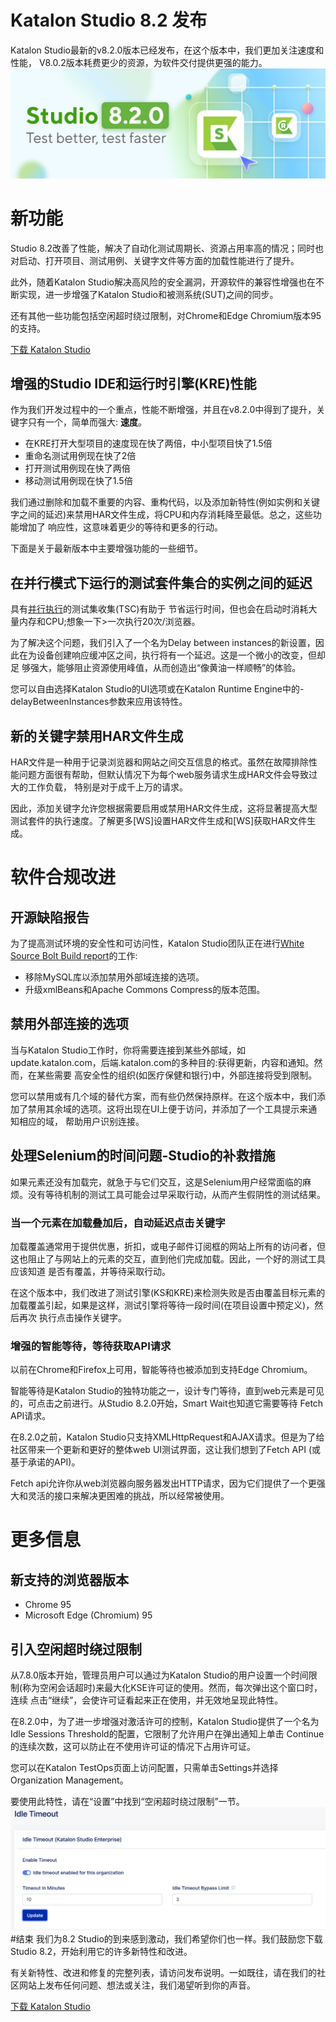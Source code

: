 # Katalon Studio 8.2 发布
Katalon Studio最新的v8.2.0版本已经发布，在这个版本中，我们更加关注速度和性能，
V8.0.2版本耗费更少的资源，为软件交付提供更强的能力。
![avatar](../imgs/xj/img-008-01.png)
# 新功能
Studio 8.2改善了性能，解决了自动化测试周期长、资源占用率高的情况；同时也对启动、打开项目、测试用例、关键字文件等方面的加载性能进行了提升。

此外，随着Katalon Studio解决高风险的安全漏洞，开源软件的兼容性增强也在不断实现，进一步增强了Katalon Studio和被测系统(SUT)之间的同步。

还有其他一些功能包括空闲超时绕过限制，对Chrome和Edge Chromium版本95的支持。

[下载 Katalon Studio](https://www.katalon.com/download/)

## 增强的Studio IDE和运行时引擎(KRE)性能
作为我们开发过程中的一个重点，性能不断增强，并且在v8.2.0中得到了提升，关键字只有一个，简单而强大: **速度**。

* 在KRE打开大型项目的速度现在快了两倍，中小型项目快了1.5倍
* 重命名测试用例现在快了2倍
* 打开测试用例现在快了两倍
* 移动测试用例现在快了1.5倍

我们通过删除和加载不重要的内容、重构代码，以及添加新特性(例如实例和关键字之间的延迟)来禁用HAR文件生成，将CPU和内存消耗降至最低。总之，这些功能增加了
响应性，这意味着更少的等待和更多的行动。

下面是关于最新版本中主要增强功能的一些细节。
## 在并行模式下运行的测试套件集合的实例之间的延迟
具有[并行执行](https://www.katalon.com/resources-center/blog/parallel-vs-traditional-testing-devops/ "并行执行")的测试集收集(TSC)有助于
节省运行时间，但也会在启动时消耗大量内存和CPU;想象一下>一次执行20次/浏览器。

为了解决这个问题，我们引入了一个名为Delay between instances的新设置，因此在为设备创建响应缓冲区之间，执行将有一个延迟。这是一个微小的改变，但却足
够强大，能够阻止资源使用峰值，从而创造出“像黄油一样顺畅”的体验。

您可以自由选择Katalon Studio的UI选项或在Katalon Runtime Engine中的-delayBetweenInstances参数来应用该特性。
## 新的关键字禁用HAR文件生成
HAR文件是一种用于记录浏览器和网站之间交互信息的格式。虽然在故障排除性能问题方面很有帮助，但默认情况下为每个web服务请求生成HAR文件会导致过大的工作负载，
特别是对于成千上万的请求。

因此，添加关键字允许您根据需要启用或禁用HAR文件生成，这将显著提高大型测试套件的执行速度。了解更多[WS]设置HAR文件生成和[WS]获取HAR文件生成。
# 软件合规改进
## 开源缺陷报告
为了提高测试环境的安全性和可访问性，Katalon Studio团队正在进行[White Source Bolt Build report](https://github.com/katalon-studio/katalon-studio/releases/download/v8.2.0/KatalonStudio-openSourceReport.html "White Source Bolt Build report")的工作:
* 移除MySQL库以添加禁用外部域连接的选项。
* 升级xmlBeans和Apache Commons Compress的版本范围。
## 禁用外部连接的选项
当与Katalon Studio工作时，你将需要连接到某些外部域，如update.katalon.com，后端.katalon.com的多种目的:获得更新，内容和通知。然而，在某些需要
高安全性的组织(如医疗保健和银行)中，外部连接将受到限制。

您可以禁用或有几个域的替代方案，而有些仍然保持原样。在这个版本中，我们添加了禁用其余域的选项。这将出现在UI上便于访问，并添加了一个工具提示来通知相应的域，
帮助用户识别连接。
## 处理Selenium的时间问题-Studio的补救措施
如果元素还没有加载完，就急于与它们交互，这是Selenium用户经常面临的麻烦。没有等待机制的测试工具可能会过早采取行动，从而产生假阴性的测试结果。
### 当一个元素在加载叠加后，自动延迟点击关键字
加载覆盖通常用于提供优惠，折扣，或电子邮件订阅框的网站上所有的访问者，但这也阻止了与网站上的元素的交互，直到他们完成加载。因此，一个好的测试工具应该知道
是否有覆盖，并等待采取行动。

在这个版本中，我们改进了测试引擎(KS和KRE)来检测失败是否由覆盖目标元素的加载覆盖引起，如果是这样，测试引擎将等待一段时间(在项目设置中预定义)，然后再次
执行点击操作关键字。
### 增强的智能等待，等待获取API请求
以前在Chrome和Firefox上可用，智能等待也被添加到支持Edge Chromium。

智能等待是Katalon Studio的独特功能之一，设计专门等待，直到web元素是可见的，可点击之前进行。从Studio 8.2.0开始，Smart Wait也知道它需要等待
Fetch API请求。

在8.2.0之前，Katalon Studio只支持XMLHttpRequest和AJAX请求。但是为了给社区带来一个更新和更好的整体web UI测试界面，这让我们想到了Fetch API
(或基于承诺的API)。

Fetch api允许你从web浏览器向服务器发出HTTP请求，因为它们提供了一个更强大和灵活的接口来解决更困难的挑战，所以经常被使用。
# 更多信息
## 新支持的浏览器版本
* Chrome 95
* Microsoft Edge (Chromium) 95
## 引入空闲超时绕过限制
从7.8.0版本开始，管理员用户可以通过为Katalon Studio的用户设置一个时间限制(称为空闲会话超时)来最大化KSE许可证的使用。然而，每次弹出这个窗口时，连续
点击“继续”，会使许可证看起来正在使用，并无效地呈现此特性。

在8.2.0中，为了进一步增强对激活许可的控制，Katalon Studio提供了一个名为Idle Sessions Threshold的配置，它限制了允许用户在弹出通知上单击
Continue的连续次数，这可以防止在不使用许可证的情况下占用许可证。

您可以在Katalon TestOps页面上访问配置，只需单击Settings并选择Organization Management。

要使用此特性，请在“设置”中找到“空闲超时绕过限制”一节。
![avatar](../imgs/xj/img-008-02.png)
#结束
我们为8.2 Studio的到来感到激动，我们希望你们也一样。我们鼓励您下载Studio 8.2，开始利用它的许多新特性和改进。

有关新特性、改进和修复的完整列表，请访问发布说明。一如既往，请在我们的社区网站上发布任何问题、想法或关注，我们渴望听到你的声音。

[下载 Katalon Studio](https://www.katalon.com/download/)